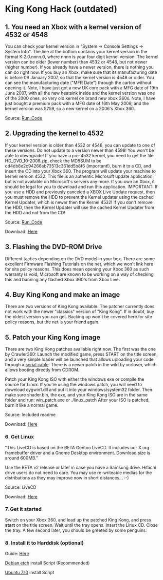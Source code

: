 # King Kong Hack (outdated)

## 1. You need an Xbox with a kernel version of 4532 or 4548

You can check your kernel version in "System -\> Console Settings -\>
System Info". The line at the bottom contains your kernel version in the
format K:2.0.nnnn.0, where nnnn is your four digit kernel version. The
kernel version can be older (lower number) than 4532 or 4548, but not
newer (higher number). If you already have a newer version, there is
nothing you can do right now. If you buy an Xbox, make sure that its
manufacturing date is before 09 January 2007, so that the kernel version
is 4548 or older. You can see the manufacturing date ("MFR Date")
through the carton without opening it. Note, I have just got a new UK
core pack with a MFG date of 19th June 2007, with all the new heatsink
inside and the kernel version was one of the 2000 ones, so very old
kernel on brand new xbox 360s. Note, I have just bought a premium pack
with a MFG date of 16th May 2006, and the kernel version was 5759, so a
new kernel on a 2006's Xbox 360.

Source: [Run_Code](../Development/Run_Code.md)

## 2. Upgrading the kernel to 4532

If your kernel version is older than 4532 or 4548, you can update to one
of these versions. Do not update to a version newer than 4598! You
won't be able to downgrade! If you have a pre-4532 kernel, you need to
get the file HD_DVD_10-2006.zip, check the MD5SUM to be
cd4db8e2c94266ab73513c361dd5b8f6 (important!), burn it to a CD, and
insert the CD into your Xbox 360. The program will update your machine
to kernel version 4532. This file is an authentic Microsoft update
application, but is not available on Microsoft's servers any more. If
you own an Xbox, it should be legal for you to download and run this
application. IMPORTANT: If you use a HDD and previously canceled a XBOX
Live Update request, then you must remove the HDD to prevent the Kernel
updater using the cached Kernel Updater, which is newer then the Kernel
4532! If you don't remove the HDD, then the Kernel Updater will use the
cached Kernel Updater from the HDD and not from the CD!

Source: [Run_Code](../Development/Run_Code.md)

Download: [Here](http://www.360mods.net/Downloads/details/id=76.html)

## 3. Flashing the DVD-ROM Drive

Different tactics depending on the DVD model in your box. There are some
excellent Firmware Flashing Tutorials on the net, which we won't link
here for site policy reasons. This does mean opening your Xbox 360 as
such warranty is void, Microsoft are known to be working on a way of
checking this and banning any flashed Xbox 360's from Xbox Live.

## 4. Buy King Kong and make an image

There are two versions of King Kong available. The patcher currently
does not work with the newer "classics" version of "King Kong". If in
doubt, buy the oldest version you can get. Backing up won't be covered
here for site policy reasons, but the net is your friend again.

## 5. Patch your King Kong image

There are two King Kong patches available right now. The first was the
one by Crawler360: Launch the modified game, press START on the title
screen, and a very simple loader will be launched that allows uploading
your code through a [serial cable](../Serial_Console.md). There is
a newer patch in the wild by xorloser, which allows booting directly
from CDROM.

Patch your King Kong ISO with either the windows exe or compile the
source for Linux. If you're using the windows patch, you will need to
download cygwin1.dll and put it into your windows/system32 folder. Then
make sure shader.bin, the exe, and your King Kong ISO are in the same
folder and run: win_patch.exe <name of iso> or ./linux_patch
<name of iso> After your ISO is patched, burn it like a normal game.

Source: Included readme

Download:
[Here](http://www.mydedibox.fr/~free60/get_file.php?file=KK_Shader_Exploit_XELL_READCD.zip)

### 6. Get Linux

”This LiveCD is based on the BETA Gentoo LiveCD. It includes our X.org
framebuffer driver and a Gnome Desktop environment. Download size is
around 600MB.”

Use the BETA v2 release or later in case you have a Samsung drive.
Hitachi drive users do not need to care. You may use re-writeable medias
for the distributions as they may improve now in short distances... :-)

Source: LiveCD

Download:
[Here](http://downloads.sourceforge.net/free60/gentoo-livecd-xenon-beta-v2.iso)

### 7. Get it started

Switch on your Xbox 360, and load up the patched King Kong, and press
**start** on the title screen. Wait until the tray opens. Insert the
Linux CD. Close the tray. A few second later, you should be greeted by
some penguins.

### 8. Install it to Harddisk (optional)

Guide: [Here](https://web.archive.org/web/20100315185435/http://forums.xbox-scene.com/index.php?showtopic=595543)

[Debian etch](../Linux/Distros/Debian/etch.md) install Script (Recommended)

[Ubuntu 7.10](../Linux/Distros/Ubuntu/7_10.md) install Script